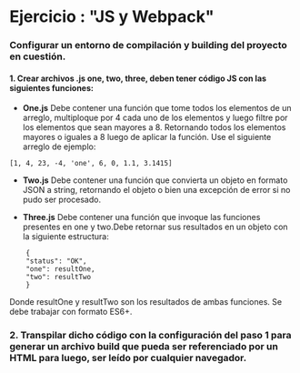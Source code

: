 # Ejercicio : "JS y Webpack"

### Configurar un entorno de compilación y building del proyecto en cuestión.

#### 1. Crear archivos .js one, two, three, deben tener código JS con las siguientes funciones:
  - **One.js** Debe contener una función que tome todos los elementos de un arreglo, multiploque por 4 cada uno de los elementos y luego filtre por los elementos que sean mayores a 8. Retornando todos los elementos mayores o iguales a 8 luego de aplicar la función. Use el siguiente arreglo de ejemplo: 

```
[1, 4, 23, -4, 'one', 6, 0, 1.1, 3.1415]
```
 - **Two.js** Debe contener una función que convierta un objeto en formato JSON a string, retornando el objeto o bien una excepción de error si no pudo ser procesado.

 - **Three.js** Debe contener una función que invoque las funciones presentes en one y two.Debe retornar sus resultados en un objeto con la siguiente estructura:
```
    {
    "status": "OK",
    "one": resultOne,
    "two": resultTwo
    }
```
Donde resultOne y resultTwo son los resultados de ambas funciones. Se debe trabajar con formato ES6+.

### 2. Transpilar dicho código con la configuración del paso 1 para generar un archivo build que pueda ser referenciado por un HTML para luego, ser leído por cualquier navegador.
